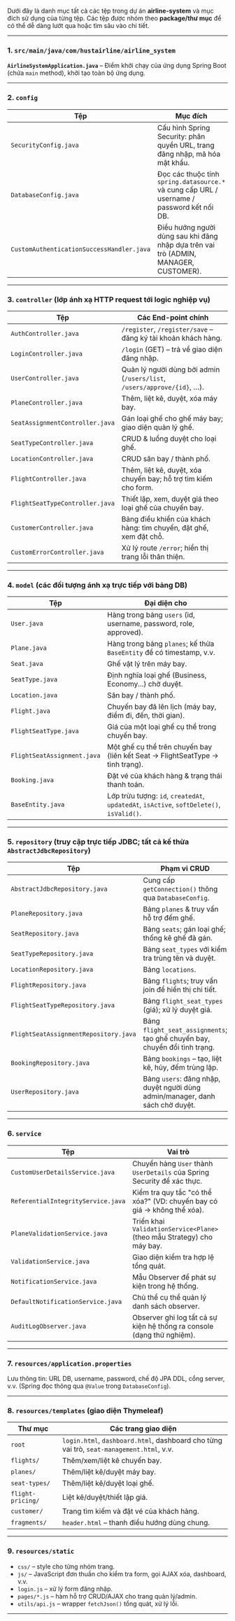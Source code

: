 Dưới đây là danh mục tất cả các tệp trong dự án **airline-system** và mục đích sử dụng của từng tệp.
Các tệp được nhóm theo **package/thư mục** để có thể dễ dàng lướt qua hoặc tìm sâu vào chi tiết.

---

### 1. `src/main/java/com/hustairline/airline_system`
**`AirlineSystemApplication.java`** – Điểm khởi chạy của ứng dụng Spring Boot (chứa `main` method), khởi tạo toàn bộ ứng dụng.

---

### 2. `config`
| Tệp | Mục đích |
|------|----------|
| `SecurityConfig.java` | Cấu hình Spring Security: phân quyền URL, trang đăng nhập, mã hóa mật khẩu. |
| `DatabaseConfig.java` | Đọc các thuộc tính `spring.datasource.*` và cung cấp URL / username / password kết nối DB. |
| `CustomAuthenticationSuccessHandler.java` | Điều hướng người dùng sau khi đăng nhập dựa trên vai trò (ADMIN, MANAGER, CUSTOMER). |

---

### 3. `controller` (lớp ánh xạ HTTP request tới logic nghiệp vụ)
| Tệp | Các End-point chính |
|------|---------------------|
| `AuthController.java` | `/register`, `/register/save` – đăng ký tài khoản khách hàng. |
| `LoginController.java` | `/login` (GET) – trả về giao diện đăng nhập. |
| `UserController.java` | Quản lý người dùng bởi admin (`/users/list`, `/users/approve/{id}`, …). |
| `PlaneController.java` | Thêm, liệt kê, duyệt, xóa máy bay. |
| `SeatAssignmentController.java` | Gán loại ghế cho ghế máy bay; giao diện quản lý ghế. |
| `SeatTypeController.java` | CRUD & luồng duyệt cho loại ghế. |
| `LocationController.java` | CRUD sân bay / thành phố. |
| `FlightController.java` | Thêm, liệt kê, duyệt, xóa chuyến bay; hỗ trợ tìm kiếm cho form. |
| `FlightSeatTypeController.java` | Thiết lập, xem, duyệt giá theo loại ghế của chuyến bay. |
| `CustomerController.java` | Bảng điều khiển của khách hàng: tìm chuyến, đặt ghế, xem đặt chỗ. |
| `CustomErrorController.java` | Xử lý route `/error`; hiển thị trang lỗi thân thiện. |

---

### 4. `model` (các đối tượng ánh xạ trực tiếp với bảng DB)
| Tệp | Đại diện cho |
|------|--------------|
| `User.java` | Hàng trong bảng `users` (id, username, password, role, approved). |
| `Plane.java` | Hàng trong bảng `planes`; kế thừa `BaseEntity` để có timestamp, v.v. |
| `Seat.java` | Ghế vật lý trên máy bay. |
| `SeatType.java` | Định nghĩa loại ghế (Business, Economy...) chờ duyệt. |
| `Location.java` | Sân bay / thành phố. |
| `Flight.java` | Chuyến bay đã lên lịch (máy bay, điểm đi, đến, thời gian). |
| `FlightSeatType.java` | Giá của một loại ghế cụ thể trong chuyến bay. |
| `FlightSeatAssignment.java` | Một ghế cụ thể trên chuyến bay (liên kết Seat → FlightSeatType → tình trạng). |
| `Booking.java` | Đặt vé của khách hàng & trạng thái thanh toán. |
| `BaseEntity.java` | Lớp trừu tượng: `id`, `createdAt`, `updatedAt`, `isActive`, `softDelete()`, `isValid()`. |

---

### 5. `repository` (truy cập trực tiếp JDBC; tất cả kế thừa `AbstractJdbcRepository`)
| Tệp | Phạm vi CRUD |
|------|---------------|
| `AbstractJdbcRepository.java` | Cung cấp `getConnection()` thông qua `DatabaseConfig`. |
| `PlaneRepository.java` | Bảng `planes` & truy vấn hỗ trợ đếm ghế. |
| `SeatRepository.java` | Bảng `seats`; gán loại ghế; thống kê ghế đã gán. |
| `SeatTypeRepository.java` | Bảng `seat_types` với kiểm tra trùng tên và duyệt. |
| `LocationRepository.java` | Bảng `locations`. |
| `FlightRepository.java` | Bảng `flights`; truy vấn join để hiển thị chi tiết. |
| `FlightSeatTypeRepository.java` | Bảng `flight_seat_types` (giá); xử lý duyệt giá. |
| `FlightSeatAssignmentRepository.java` | Bảng `flight_seat_assignments`; tạo ghế chuyến bay, chuyển đổi tình trạng. |
| `BookingRepository.java` | Bảng `bookings` – tạo, liệt kê, hủy, đếm trùng lặp. |
| `UserRepository.java` | Bảng `users`: đăng nhập, duyệt người dùng admin/manager, danh sách chờ duyệt. |

---

### 6. `service`
| Tệp | Vai trò |
|------|----------|
| `CustomUserDetailsService.java` | Chuyển hàng `User` thành `UserDetails` của Spring Security để xác thực. |
| `ReferentialIntegrityService.java` | Kiểm tra quy tắc "có thể xóa?" (VD: chuyến bay có giá → không thể xóa). |
| `PlaneValidationService.java` | Triển khai `ValidationService<Plane>` (theo mẫu Strategy) cho máy bay. |
| `ValidationService.java` | Giao diện kiểm tra hợp lệ tổng quát. |
| `NotificationService.java` | Mẫu Observer để phát sự kiện trong hệ thống. |
| `DefaultNotificationService.java` | Chủ thể cụ thể quản lý danh sách observer. |
| `AuditLogObserver.java` | Observer ghi log tất cả sự kiện hệ thống ra console (dạng thử nghiệm). |

---

### 7. `resources/application.properties`
Lưu thông tin: URL DB, username, password, chế độ JPA DDL, cổng server, v.v. (Spring đọc thông qua `@Value` trong `DatabaseConfig`).

---

### 8. `resources/templates` (giao diện Thymeleaf)
| Thư mục | Các trang giao diện |
|----------|----------------------|
| `root` | `login.html`, `dashboard.html`, dashboard cho từng vai trò, `seat-management.html`, v.v. |
| `flights/` | Thêm/xem/liệt kê chuyến bay. |
| `planes/` | Thêm/liệt kê/duyệt máy bay. |
| `seat-types/` | Thêm/liệt kê/duyệt loại ghế. |
| `flight-pricing/` | Liệt kê/duyệt/thiết lập giá. |
| `customer/` | Trang tìm kiếm và đặt vé của khách hàng. |
| `fragments/` | `header.html` – thanh điều hướng dùng chung. |

---

### 9. `resources/static`
- `css/` – style cho từng nhóm trang.
- `js/` – JavaScript đơn thuần cho kiểm tra form, gọi AJAX xóa, dashboard, v.v.
- `login.js` – xử lý form đăng nhập.
- `pages/*.js` – hàm hỗ trợ CRUD/AJAX cho trang quản lý/admin.
- `utils/api.js` – wrapper `fetchJson()` tổng quát, xử lý lỗi.

---

